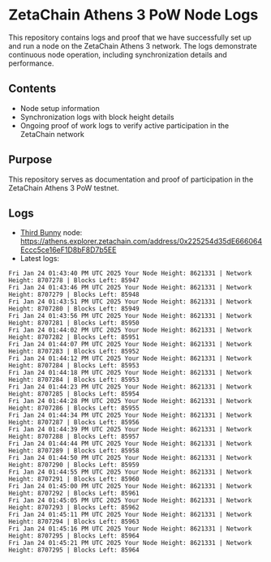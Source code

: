 # ZetaChain Athens 3 PoW Node Logs
This repository contains logs and proof that we have successfully set up and run a node on the ZetaChain Athens 3 network. The logs demonstrate continuous node operation, including synchronization details and performance.

## Contents
- Node setup information
- Synchronization logs with block height details
- Ongoing proof of work logs to verify active participation in the ZetaChain network

## Purpose
This repository serves as documentation and proof of participation in the ZetaChain Athens 3 PoW testnet.

## Logs

- [Third Bunny](https://thirdbunny.xyz/) node: https://athens.explorer.zetachain.com/address/0x225254d35dE666064Eccc5ce16eF1D8bF8D7b5EE
- Latest logs:
```
Fri Jan 24 01:43:40 PM UTC 2025 Your Node Height: 8621331 | Network Height: 8707278 | Blocks Left: 85947
Fri Jan 24 01:43:46 PM UTC 2025 Your Node Height: 8621331 | Network Height: 8707279 | Blocks Left: 85948
Fri Jan 24 01:43:51 PM UTC 2025 Your Node Height: 8621331 | Network Height: 8707280 | Blocks Left: 85949
Fri Jan 24 01:43:56 PM UTC 2025 Your Node Height: 8621331 | Network Height: 8707281 | Blocks Left: 85950
Fri Jan 24 01:44:02 PM UTC 2025 Your Node Height: 8621331 | Network Height: 8707282 | Blocks Left: 85951
Fri Jan 24 01:44:07 PM UTC 2025 Your Node Height: 8621331 | Network Height: 8707283 | Blocks Left: 85952
Fri Jan 24 01:44:12 PM UTC 2025 Your Node Height: 8621331 | Network Height: 8707284 | Blocks Left: 85953
Fri Jan 24 01:44:18 PM UTC 2025 Your Node Height: 8621331 | Network Height: 8707284 | Blocks Left: 85953
Fri Jan 24 01:44:23 PM UTC 2025 Your Node Height: 8621331 | Network Height: 8707285 | Blocks Left: 85954
Fri Jan 24 01:44:28 PM UTC 2025 Your Node Height: 8621331 | Network Height: 8707286 | Blocks Left: 85955
Fri Jan 24 01:44:34 PM UTC 2025 Your Node Height: 8621331 | Network Height: 8707287 | Blocks Left: 85956
Fri Jan 24 01:44:39 PM UTC 2025 Your Node Height: 8621331 | Network Height: 8707288 | Blocks Left: 85957
Fri Jan 24 01:44:44 PM UTC 2025 Your Node Height: 8621331 | Network Height: 8707289 | Blocks Left: 85958
Fri Jan 24 01:44:50 PM UTC 2025 Your Node Height: 8621331 | Network Height: 8707290 | Blocks Left: 85959
Fri Jan 24 01:44:55 PM UTC 2025 Your Node Height: 8621331 | Network Height: 8707291 | Blocks Left: 85960
Fri Jan 24 01:45:00 PM UTC 2025 Your Node Height: 8621331 | Network Height: 8707292 | Blocks Left: 85961
Fri Jan 24 01:45:05 PM UTC 2025 Your Node Height: 8621331 | Network Height: 8707293 | Blocks Left: 85962
Fri Jan 24 01:45:11 PM UTC 2025 Your Node Height: 8621331 | Network Height: 8707294 | Blocks Left: 85963
Fri Jan 24 01:45:16 PM UTC 2025 Your Node Height: 8621331 | Network Height: 8707295 | Blocks Left: 85964
Fri Jan 24 01:45:21 PM UTC 2025 Your Node Height: 8621331 | Network Height: 8707295 | Blocks Left: 85964
```
